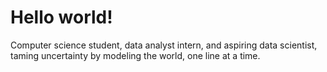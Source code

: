 # Hello world!

Computer science student, data analyst intern, and aspiring data scientist, taming uncertainty by modeling the world, one line at a time.
